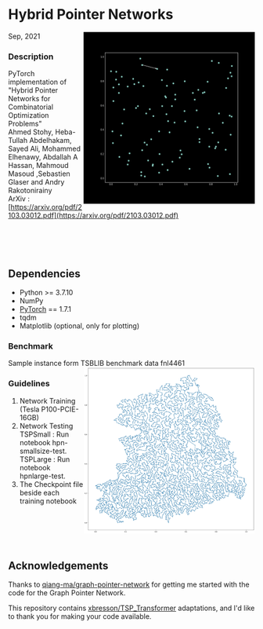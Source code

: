 # Hybrid Pointer Networks
Sep, 2021
<img src="Resourses/TSP.gif" align="right" width = "350"/>
### Description
PyTorch implementation of "Hybrid Pointer Networks for Combinatorial Optimization Problems"<br>
Ahmed Stohy, Heba-Tullah Abdelhakam, Sayed Ali, Mohammed Elhenawy,  Abdallah A Hassan, Mahmoud Masoud ,Sebastien Glaser and Andry Rakotonirainy<br>
ArXiv : [https://arxiv.org/pdf/2103.03012.pdf](https://arxiv.org/pdf/2103.03012.pdf) <br>
<br>
<br>
<br>
<br>

## Dependencies

* Python >= 3.7.10
* NumPy
* [PyTorch](http://pytorch.org/) == 1.7.1
* tqdm
* Matplotlib (optional, only for plotting)

### Benchmark
Sample instance form TSBLIB benchmark data fnl4461<br>
<img src="Resourses/fnl4461.jpg" align="right" width = "350"/> 

### Guidelines
1. Network Training (Tesla P100-PCIE-16GB) <br>
2. Network Testing <br>
TSPSmall : Run notebook hpn-smallsize-test.<br>
TSPLarge : Run notebook hpnlarge-test.<br>
3. The Checkpoint file beside each training notebook<br>
<br>
<br>
<br>
<br>

## Acknowledgements<br>
Thanks to [qiang-ma/graph-pointer-network](https://github.com/qiang-ma/graph-pointer-network) for getting me started with the code for the Graph Pointer Network.

This repository contains [xbresson/TSP_Transformer](https://github.com/xbresson/TSP_Transformer) adaptations, and I'd like to thank you for making your code available.



